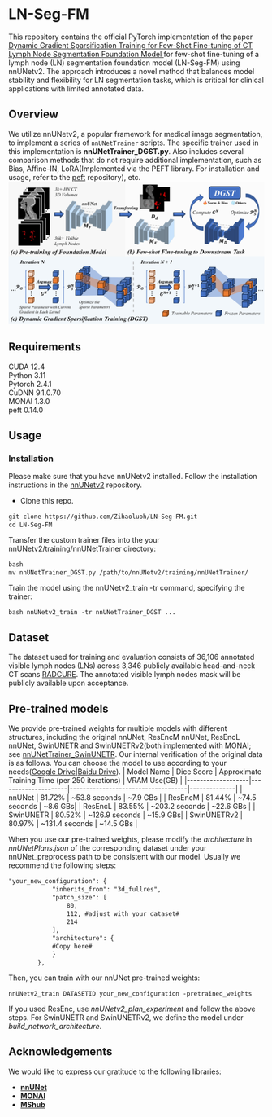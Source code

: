 # LN-Seg-FM

This repository contains the official PyTorch implementation of the paper [Dynamic Gradient Sparsification Training for Few-Shot Fine-tuning of CT Lymph Node Segmentation Foundation Model
](https://arxiv.org/abs/2503.00748) for few-shot fine-tuning of a lymph node (LN) segmentation foundation model (LN-Seg-FM) using nnUNetv2. The approach introduces a novel method that balances model stability and flexibility for LN segmentation tasks, which is critical for clinical applications with limited annotated data.

## Overview

We utilize nnUNetv2, a popular framework for medical image segmentation, to implement a series of `nnUNetTrainer` scripts. The specific trainer used in this implementation is **nnUNetTrainer_DGST.py**. Also includes several comparison methods that do not require additional implementation, such as Bias, Affine-IN, LoRA(Implemented via the PEFT library. For installation and usage, refer to the [peft](https://github.com/huggingface/peft) repository), etc. 
![Framework](framework.png)
## Requirements
CUDA 12.4<br />
Python 3.11<br /> 
Pytorch 2.4.1<br />
CuDNN 9.1.0.70<br />
MONAI 1.3.0<br />
peft 0.14.0<br />

## Usage

### Installation

Please make sure that you have nnUNetv2 installed. Follow the installation instructions in the [nnUNetv2](https://github.com/MIC-DKFZ/nnUNet) repository.
* Clone this repo.
```
git clone https://github.com/Zihaoluoh/LN-Seg-FM.git
cd LN-Seg-FM
```
Transfer the custom trainer files into the your nnUNetv2/training/nnUNetTrainer directory:
```
bash
mv nnUNetTrainer_DGST.py /path/to/nnUNetv2/training/nnUNetTrainer/
```
Train the model using the nnUNetv2_train -tr command, specifying the trainer:
```
bash nnUNetv2_train -tr nnUNetTrainer_DGST ...
```

## Dataset

The dataset used for training and evaluation consists of 36,106 annotated visible lymph nodes (LNs) across 3,346 publicly available head-and-neck CT scans [RADCURE](https://www.cancerimagingarchive.net/collection/radcure). The annotated visible lymph nodes mask will be publicly available upon acceptance.

## Pre-trained models
We provide pre-trained weights for multiple models with different structures, including the original nnUNet, ResEncM nnUNet, ResEncL nnUNet, SwinUNETR and SwinUNETRv2(both implemented with MONAI; see [nnUNetTrainer_SwinUNETR](nnUNetTrainer/nnUNetTrainer_SwinUNETR.py). Our internal verification of the original data is as follows. You can choose the model to use according to your needs([Google Drive](https://drive.google.com/drive/folders/1ydvmX6tneDdvVUqWF7o8d_C0HJMf9v3c?usp=sharing)|[Baidu Drive](https://pan.baidu.com/s/1mmooYfYawXexUlU87bfZ1A?pwd=LNFM)).
| Model Name        | Dice Score          | Approximate Training Time (per 250 iterations) | VRAM Use(GB) |
|-------------------|---------------------|------------------------------------|--------------|
| nnUNet          | 81.72%                | ~53.8 seconds                      | ~7.9 GBs  |
| ResEncM           | 81.44%                | ~74.5 seconds                         | ~8.6 GBs|
| ResEncL           | 83.55%                | ~203.2 seconds                         | ~22.6 GBs |
| SwinUNETR           | 80.52%                | ~126.9 seconds                         | ~15.9 GBs|
| SwinUNETRv2           | 80.97%                | ~131.4 seconds                         | ~14.5 GBs |

When you use our pre-trained weights, please modify the *architecture* in *nnUNetPlans.json* of the corresponding dataset under your nnUNet_preprocess path to be consistent with our model. Usually we recommend the following steps:
```
"your_new_configuration": {
            "inherits_from": "3d_fullres",
            "patch_size": [
                80,
                112, #adjust with your dataset#
                214
            ],
            "architecture": {
            #Copy here#
            }
        },
```
Then, you can train with our nnUNet pre-trained weights:

```
nnUNetv2_train DATASETID your_new_configuration -pretrained_weights
```

If you used ResEnc, use *nnUNetv2_plan_experiment* and follow the above steps. For SwinUNETR and SwinUNETRv2, we define the model under *build_network_architecture*.

## Acknowledgements
We would like to express our gratitude to the following libraries:
- **[nnUNet](https://github.com/MIC-DKFZ/nnUNet)**
- **[MONAI](https://github.com/Project-MONAI/MONAI)**
- **[MShub](https://github.com/Luoxd1996/MSHub)**
